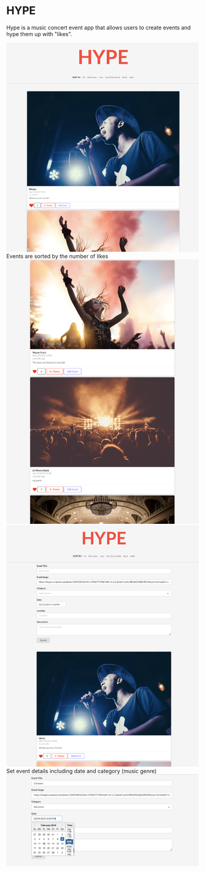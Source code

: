 # HYPE

Hype is a music concert event app that allows users to create events and hype them up with "likes".

![screenshot two](screenshots/2.png)
Events are sorted by the number of likes
![screenshot three](screenshots/3.png)
![screenshot four](screenshots/4.png)
Set event details including date and category (music genre)
![screenshot five](screenshots/5.png)
